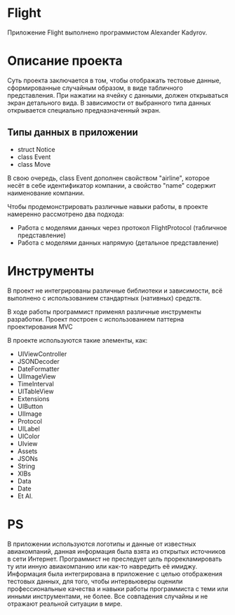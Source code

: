 # Flight

Приложение Flight выполнено программистом Alexander Kadyrov.

# Описание проекта

Суть проекта заключается в том, чтобы отображать тестовые данные, сформированные случайным образом, в виде табличного представления.
При нажатии на ячейку с данными, должен открываться экран детального вида.
В зависимости от выбранного типа данных открывается специально предназначенный экран.

## Типы данных в приложении

* struct Notice
* class Event
* class Move

В свою очередь, class Event дополнен свойством "airline", которое несёт в себе идентификатор компании, а свойство "name" содержит наименование компании. 

Чтобы продемонстрировать различные навыки работы, в проекте намеренно рассмотрено два подхода:
* Работа с моделями данных через протокол FlightProtocol (табличное представление)
* Работа с моделями данных напрямую (детальное представление)

# Инструменты

В проект не интегрированы различные библиотеки и зависимости, всё выполнено с использованием стандартных (нативных) средств.

В ходе работы программист применял различные инструменты разработки.
Проект построен с использованием паттерна проектирования MVC

В проекте используются такие элементы, как:
* UIViewController
* JSONDecoder
* DateFormatter
* UIImageView
* TimeInterval
* UITableView
* Extensions
* UIButton
* UIImage
* Protocol
* UILabel
* UIColor
* UIview
* Assets
* JSONs
* String
* XIBs
* Data
* Date
* Et Al.

# PS

В приложении используются логотипы и данные от известных авиакомпаний, данная информация была взята из открытых источников в сети Интернет. Программист не преследует цель прорекламировать ту или инную авиакомпанию или как-то навредить её имиджу. Информация была интегрирована в приложение с целью отображения тестовых данных, для того, чтобы интервьюверы оценили профессиональные качества и навыки работы программиста с теми или инными инструментами, не более. Все совпадения случайны и не отражают реальной ситуации в мире.
